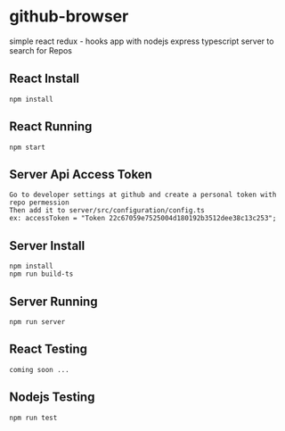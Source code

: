 # github-browser
simple react redux - hooks app with nodejs express typescript server to search for Repos
## React Install
```npm install```

## React Running
```npm start```
## Server Api Access Token
```Go to developer settings at github and create a personal token with repo permession ```<br/>
```Then add it to server/src/configuration/config.ts ```<br/> ```ex: accessToken = "Token 22c67059e7525004d180192b3512dee38c13c253"; ```
## Server Install
```npm install```<br/>
```npm run build-ts```<br/>


## Server Running
```npm run server```
## React Testing

```coming soon ...```
## Nodejs Testing

```npm run test ```
